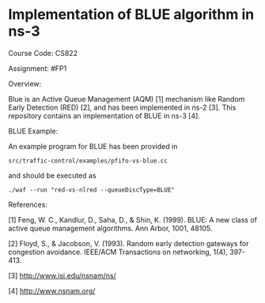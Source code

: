 # Implementation of BLUE algorithm in ns-3

Course Code: CS822

Assignment: #FP1

Overview:

Blue is an Active Queue Management (AQM) [1] mechanism like Random Early Detection (RED) [2], and has been implemented in ns-2 [3]. This repository contains an implementation of BLUE in ns-3 [4].

BLUE Example:

An example program for BLUE has been provided in

`src/traffic-control/examples/pfifo-vs-blue.cc`

and should be executed as

`./waf --run "red-vs-nlred --queueDiscType=BLUE"`

References:

[1] Feng, W. C., Kandlur, D., Saha, D., & Shin, K. (1999). BLUE: A new class of active queue management algorithms. Ann Arbor, 1001, 48105.

[2] Floyd, S., & Jacobson, V. (1993). Random early detection gateways for congestion avoidance. IEEE/ACM Transactions on networking, 1(4), 397-413.

[3] http://www.isi.edu/nsnam/ns/

[4] http://www.nsnam.org/


